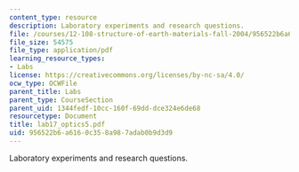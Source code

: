 ```yaml
---
content_type: resource
description: Laboratory experiments and research questions.
file: /courses/12-108-structure-of-earth-materials-fall-2004/956522b6a6160c358a987adab0b9d3d9_lab17_optics5.pdf
file_size: 54575
file_type: application/pdf
learning_resource_types:
- Labs
license: https://creativecommons.org/licenses/by-nc-sa/4.0/
ocw_type: OCWFile
parent_title: Labs
parent_type: CourseSection
parent_uid: 1344fedf-10cc-160f-69dd-dce324e6de68
resourcetype: Document
title: lab17_optics5.pdf
uid: 956522b6-a616-0c35-8a98-7adab0b9d3d9
---
```

Laboratory experiments and research questions.